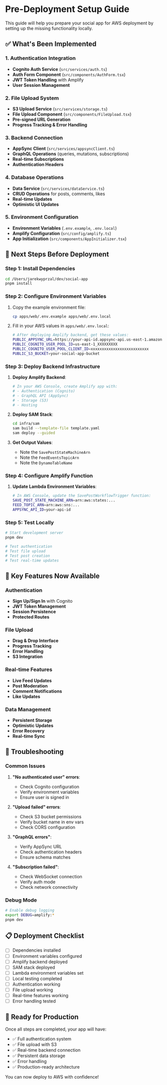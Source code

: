 # Pre-Deployment Setup Guide

This guide will help you prepare your social app for AWS deployment by setting up the missing functionality locally.

## ✅ What's Been Implemented

### 1. Authentication Integration
- **Cognito Auth Service** (`src/services/auth.ts`)
- **Auth Form Component** (`src/components/AuthForm.tsx`)
- **JWT Token Handling** with Amplify
- **User Session Management**

### 2. File Upload System
- **S3 Upload Service** (`src/services/storage.ts`)
- **File Upload Component** (`src/components/FileUpload.tsx`)
- **Pre-signed URL Generation**
- **Progress Tracking & Error Handling**

### 3. Backend Connection
- **AppSync Client** (`src/services/appsyncClient.ts`)
- **GraphQL Operations** (queries, mutations, subscriptions)
- **Real-time Subscriptions**
- **Authentication Headers**

### 4. Database Operations
- **Data Service** (`src/services/dataService.ts`)
- **CRUD Operations** for posts, comments, likes
- **Real-time Updates**
- **Optimistic UI Updates**

### 5. Environment Configuration
- **Environment Variables** (`.env.example`, `.env.local`)
- **Amplify Configuration** (`src/config/amplify.ts`)
- **App Initialization** (`src/components/AppInitializer.tsx`)

## 🚀 Next Steps Before Deployment

### Step 1: Install Dependencies
```bash
cd /Users/jarekwyprzal/dev/social-app
pnpm install
```

### Step 2: Configure Environment Variables
1. Copy the example environment file:
   ```bash
   cp apps/web/.env.example apps/web/.env.local
   ```

2. Fill in your AWS values in `apps/web/.env.local`:
   ```bash
   # After deploying Amplify backend, get these values:
   PUBLIC_APPSYNC_URL=https://your-api-id.appsync-api.us-east-1.amazonaws.com/graphql
   PUBLIC_COGNITO_USER_POOL_ID=us-east-1_XXXXXXXXX
   PUBLIC_COGNITO_USER_POOL_CLIENT_ID=xxxxxxxxxxxxxxxxxxxxxxxxxx
   PUBLIC_S3_BUCKET=your-social-app-bucket
   ```

### Step 3: Deploy Backend Infrastructure
1. **Deploy Amplify Backend**:
   ```bash
   # In your AWS Console, create Amplify app with:
   # - Authentication (Cognito)
   # - GraphQL API (AppSync)
   # - Storage (S3)
   # - Hosting
   ```

2. **Deploy SAM Stack**:
   ```bash
   cd infra/sam
   sam build --template-file template.yaml
   sam deploy --guided
   ```

3. **Get Output Values**:
   - Note the `SavePostStateMachineArn`
   - Note the `FeedEventsTopicArn`
   - Note the `DynamoTableName`

### Step 4: Configure Amplify Function
1. **Update Lambda Environment Variables**:
   ```bash
   # In AWS Console, update the SavePostWorkflowTrigger function:
   SAVE_POST_STATE_MACHINE_ARN=arn:aws:states:...
   FEED_TOPIC_ARN=arn:aws:sns:...
   APPSYNC_API_ID=your-api-id
   ```

### Step 5: Test Locally
```bash
# Start development server
pnpm dev

# Test authentication
# Test file upload
# Test post creation
# Test real-time updates
```

## 🔧 Key Features Now Available

### Authentication
- **Sign Up/Sign In** with Cognito
- **JWT Token Management**
- **Session Persistence**
- **Protected Routes**

### File Upload
- **Drag & Drop Interface**
- **Progress Tracking**
- **Error Handling**
- **S3 Integration**

### Real-time Features
- **Live Feed Updates**
- **Post Moderation**
- **Comment Notifications**
- **Like Updates**

### Data Management
- **Persistent Storage**
- **Optimistic Updates**
- **Error Recovery**
- **Real-time Sync**

## 🐛 Troubleshooting

### Common Issues

1. **"No authenticated user" errors**:
   - Check Cognito configuration
   - Verify environment variables
   - Ensure user is signed in

2. **"Upload failed" errors**:
   - Check S3 bucket permissions
   - Verify bucket name in env vars
   - Check CORS configuration

3. **"GraphQL errors"**:
   - Verify AppSync URL
   - Check authentication headers
   - Ensure schema matches

4. **"Subscription failed"**:
   - Check WebSocket connection
   - Verify auth mode
   - Check network connectivity

### Debug Mode
```bash
# Enable debug logging
export DEBUG=amplify:*
pnpm dev
```

## 📋 Deployment Checklist

- [ ] Dependencies installed
- [ ] Environment variables configured
- [ ] Amplify backend deployed
- [ ] SAM stack deployed
- [ ] Lambda environment variables set
- [ ] Local testing completed
- [ ] Authentication working
- [ ] File upload working
- [ ] Real-time features working
- [ ] Error handling tested

## 🎯 Ready for Production

Once all steps are completed, your app will have:
- ✅ Full authentication system
- ✅ File upload with S3
- ✅ Real-time backend connection
- ✅ Persistent data storage
- ✅ Error handling
- ✅ Production-ready architecture

You can now deploy to AWS with confidence!
